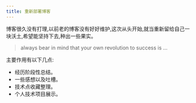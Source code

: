```yaml
---
title: 重新部署博客
---
```

博客很久没有打理,以前老的博客没有好好维护,这次从头开始,就当重新留给自己一块沃土,希望能坚持下去,种出一些果实。

> always bear in mind that your own revolution to success is ...

主要作用有以下几点:
- 经历阶段性总结。
- 一些感想以及吐槽。
- 技术点收藏整理。
- 个人技术项目展示。


